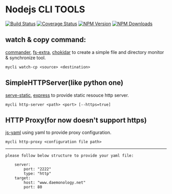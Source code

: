 # Nodejs CLI TOOLS
[![Build Status](https://travis-ci.org/unclebean/mycli.svg?branch=master)](https://travis-ci.org/unclebean/mycli)
[![Coverage Status](https://coveralls.io/repos/unclebean/mycli/badge.svg?branch=master&service=github)](https://coveralls.io/github/unclebean/mycli?branch=master)
[![NPM Version][npm-image]][npm-url]
  [![NPM Downloads][downloads-image]][downloads-url]
## watch & copy command:

[commander](https://github.com/tj/commander), [fs-extra](https://github.com/jprichardson/node-fs-extra), [chokidar](https://github.com/paulmillr/chokidar)
	to create a simple file and directory monitor & synchronize tool.

	mycli watch-cp <source> <destination>

## SimpleHTTPServer(like python one)
[serve-static](https://github.com/expressjs/serve-static), [express](https://github.com/strongloop/express) to provide static resouce http server.

	mycli http-server <path> <port> [--https=true]

## HTTP Proxy(for now doesn't support https)
[js-yaml](https://github.com/nodeca/js-yaml) using yaml to provide proxy configuration.

	mycli http-proxy <configuration file path>
------------------------------------------------------
	please follow below structure to provide your yaml file:

  		server:
    		port: "2222"
    		type: "http"
  		target:
    		host: "www.daemonology.net"
    		port: 80


[npm-image]: https://img.shields.io/npm/v/mycli.svg
[npm-url]: https://npmjs.org/package/mycli
[downloads-image]: https://img.shields.io/npm/dm/mycli.svg
[downloads-url]: https://npmjs.org/package/mycli